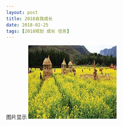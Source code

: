 ```yaml
---
layout: post
title: 2018自我成长
date: 2018-02-25
tags: [2018规划 成长 任务]
---
```

图片显示
![](/assets/20180226-my_picture/240x200.jpg)